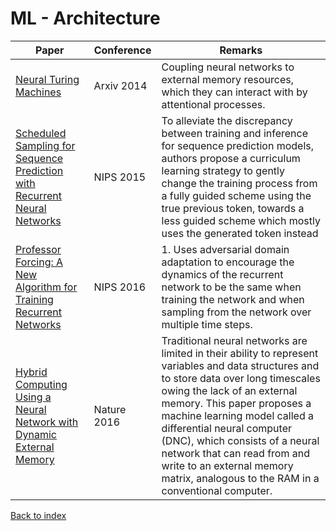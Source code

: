 # ML - Architecture
|Paper|Conference|Remarks
|--|--|--|
|[Neural Turing Machines](https://arxiv.org/pdf/1410.5401)|Arxiv 2014|Coupling neural networks to external memory resources, which they can interact with by attentional processes.|
|[Scheduled Sampling for Sequence Prediction with Recurrent Neural Networks](https://arxiv.org/pdf/1506.03099)|NIPS 2015|To alleviate the discrepancy between training and inference for sequence prediction models, authors propose a curriculum learning strategy to gently change the training process from a fully guided scheme using the true previous token, towards a less guided scheme which mostly uses the generated token instead|
|[Professor Forcing: A New Algorithm for Training Recurrent Networks](https://arxiv.org/pdf/1610.09038)|NIPS 2016|1. Uses adversarial domain adaptation to encourage the dynamics of the recurrent network to be the same when training the network and when sampling from the network over multiple time steps.|
|[Hybrid Computing Using a Neural Network with Dynamic External Memory](https://www.nature.com/articles/nature20101)|Nature 2016| Traditional neural networks are limited in their ability to represent variables and data structures and to store data over long timescales owing the lack of an external memory. This paper proposes a machine learning model called a differential neural computer (DNC), which consists of a neural network that can read from and write to an external memory matrix, analogous to the RAM in a conventional computer.|

[Back to index](../README.md)
<!--stackedit_data:
eyJoaXN0b3J5IjpbLTE4ODkwNDYxMDUsLTExNTU0MzY0ODldfQ
==
-->